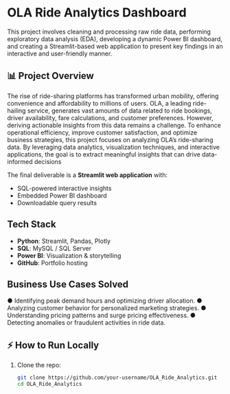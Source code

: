 #  OLA Ride Analytics Dashboard
This project involves cleaning and processing raw ride data, performing exploratory data analysis (EDA), developing a dynamic Power BI dashboard, and creating a Streamlit-based web application to present key findings in an interactive and user-friendly manner.

## 📊 Project Overview

The rise of ride-sharing platforms has transformed urban mobility, offering convenience and affordability to millions of users. OLA, a leading ride-hailing service, generates vast amounts of data related to ride bookings, driver availability, fare calculations, and customer preferences. However, deriving actionable insights from this data remains a challenge. To enhance operational efficiency, improve customer satisfaction, and optimize business strategies, this project focuses on analyzing OLA’s ride-sharing data. By leveraging data analytics, visualization techniques, and interactive applications, the goal is to extract meaningful insights that can drive data-informed decisions


The final deliverable is a **Streamlit web application** with:
- SQL-powered interactive insights
- Embedded Power BI dashboard
- Downloadable query results

## Tech Stack
- **Python**: Streamlit, Pandas, Plotly
- **SQL**: MySQL / SQL Server
- **Power BI**: Visualization & storytelling
- **GitHub**: Portfolio hosting

##  Business Use Cases Solved
●	Identifying peak demand hours and optimizing driver allocation.
●	Analyzing customer behavior for personalized marketing strategies.
●	Understanding pricing patterns and surge pricing effectiveness.
●	Detecting anomalies or fraudulent activities in ride data.
  

## ⚡ How to Run Locally

1. Clone the repo:
   ```bash
   git clone https://github.com/your-username/OLA_Ride_Analytics.git
   cd OLA_Ride_Analytics
